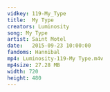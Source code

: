 ```yaml
---
vidkey: 119-My_Type
title:  My Type
creators: Luminosity
song: My Type
artist: Saint Motel
date:   2015-09-23 10:00:00
fandoms: Hannibal
mp4: Luminosity-119-My Type.m4v
mp4size: 27.28 MB
width: 720
height: 480
---
```



  